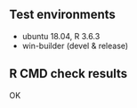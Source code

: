 ## Test environments

* ubuntu 18.04, R 3.6.3
* win-builder (devel & release)

## R CMD check results

OK
